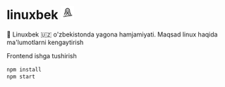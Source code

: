 # linuxbek <img src="./frontend/public/linuxbeklogo.jpg" width=30>
🐧 Linuxbek 🇺🇿 o'zbekistonda yagona hamjamiyati. Maqsad linux haqida ma'lumotlarni kengaytirish

<p>Frontend ishga tushirish</p>

```
npm install
npm start